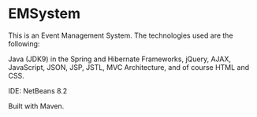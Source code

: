 # EMSystem

This is an Event Management System. The technologies used are the following:

Java (JDK9) in the Spring and Hibernate Frameworks, jQuery, AJAX, JavaScript, JSON, JSP, JSTL, MVC Architecture, and of course HTML and CSS.

IDE: NetBeans 8.2

Built with Maven.
